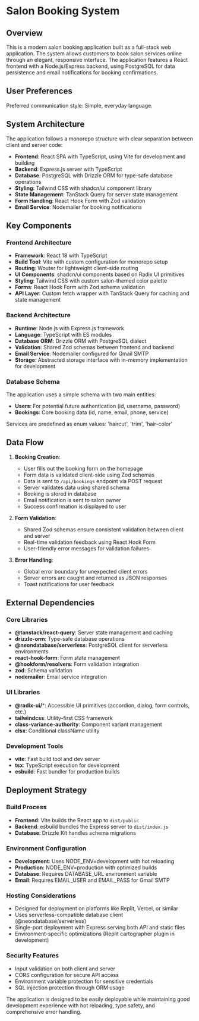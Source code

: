 # Salon Booking System

## Overview

This is a modern salon booking application built as a full-stack web application. The system allows customers to book salon services online through an elegant, responsive interface. The application features a React frontend with a Node.js/Express backend, using PostgreSQL for data persistence and email notifications for booking confirmations.

## User Preferences

Preferred communication style: Simple, everyday language.

## System Architecture

The application follows a monorepo structure with clear separation between client and server code:

- **Frontend**: React SPA with TypeScript, using Vite for development and building
- **Backend**: Express.js server with TypeScript
- **Database**: PostgreSQL with Drizzle ORM for type-safe database operations
- **Styling**: Tailwind CSS with shadcn/ui component library
- **State Management**: TanStack Query for server state management
- **Form Handling**: React Hook Form with Zod validation
- **Email Service**: Nodemailer for booking notifications

## Key Components

### Frontend Architecture
- **Framework**: React 18 with TypeScript
- **Build Tool**: Vite with custom configuration for monorepo setup
- **Routing**: Wouter for lightweight client-side routing
- **UI Components**: shadcn/ui components based on Radix UI primitives
- **Styling**: Tailwind CSS with custom salon-themed color palette
- **Forms**: React Hook Form with Zod schema validation
- **API Layer**: Custom fetch wrapper with TanStack Query for caching and state management

### Backend Architecture
- **Runtime**: Node.js with Express.js framework
- **Language**: TypeScript with ES modules
- **Database ORM**: Drizzle ORM with PostgreSQL dialect
- **Validation**: Shared Zod schemas between frontend and backend
- **Email Service**: Nodemailer configured for Gmail SMTP
- **Storage**: Abstracted storage interface with in-memory implementation for development

### Database Schema
The application uses a simple schema with two main entities:
- **Users**: For potential future authentication (id, username, password)
- **Bookings**: Core booking data (id, name, email, phone, service)

Services are predefined as enum values: 'haircut', 'trim', 'hair-color'

## Data Flow

1. **Booking Creation**:
   - User fills out the booking form on the homepage
   - Form data is validated client-side using Zod schemas
   - Data is sent to `/api/bookings` endpoint via POST request
   - Server validates data using shared schema
   - Booking is stored in database
   - Email notification is sent to salon owner
   - Success confirmation is displayed to user

2. **Form Validation**:
   - Shared Zod schemas ensure consistent validation between client and server
   - Real-time validation feedback using React Hook Form
   - User-friendly error messages for validation failures

3. **Error Handling**:
   - Global error boundary for unexpected client errors
   - Server errors are caught and returned as JSON responses
   - Toast notifications for user feedback

## External Dependencies

### Core Libraries
- **@tanstack/react-query**: Server state management and caching
- **drizzle-orm**: Type-safe database operations
- **@neondatabase/serverless**: PostgreSQL client for serverless environments
- **react-hook-form**: Form state management
- **@hookform/resolvers**: Form validation integration
- **zod**: Schema validation
- **nodemailer**: Email service integration

### UI Libraries
- **@radix-ui/***: Accessible UI primitives (accordion, dialog, form controls, etc.)
- **tailwindcss**: Utility-first CSS framework
- **class-variance-authority**: Component variant management
- **clsx**: Conditional className utility

### Development Tools
- **vite**: Fast build tool and dev server
- **tsx**: TypeScript execution for development
- **esbuild**: Fast bundler for production builds

## Deployment Strategy

### Build Process
- **Frontend**: Vite builds the React app to `dist/public`
- **Backend**: esbuild bundles the Express server to `dist/index.js`
- **Database**: Drizzle Kit handles schema migrations

### Environment Configuration
- **Development**: Uses NODE_ENV=development with hot reloading
- **Production**: NODE_ENV=production with optimized builds
- **Database**: Requires DATABASE_URL environment variable
- **Email**: Requires EMAIL_USER and EMAIL_PASS for Gmail SMTP

### Hosting Considerations
- Designed for deployment on platforms like Replit, Vercel, or similar
- Uses serverless-compatible database client (@neondatabase/serverless)
- Single-port deployment with Express serving both API and static files
- Environment-specific optimizations (Replit cartographer plugin in development)

### Security Features
- Input validation on both client and server
- CORS configuration for secure API access
- Environment variable protection for sensitive credentials
- SQL injection protection through ORM usage

The application is designed to be easily deployable while maintaining good development experience with hot reloading, type safety, and comprehensive error handling.